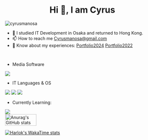 <h1 align="center">Hi 👋, I am Cyrus</h1>
<p align="left"><img src="https://komarev.com/ghpvc/?username=cyrusmanosa&label=Profile%20views&color=0e75b6&style=flat" alt="cyrusmanosa" /></p>

- 🌱 I studied IT Development in Osaka and returned to Hong Kong.
- 📫 How to reach me Cyrusmanosa@gmail.com
- 📄 Know about my experiences: 
  [Portfolio2024](https://portfolio-2024-eight-tau.vercel.app)
  [Portfolio2022](https://profile-ce15f.web.app)
  
<br>

- Media Software
<img src="https://skillicons.dev/icons?i=,ps,pr,ae,au"/>

- IT Languages & OS
<img src="https://skillicons.dev/icons?i=,html,css,js,go,docker,postman,arduino,mysql,postgres,dart,react,vite"/>
<img src="https://skillicons.dev/icons?i=,nextjs,linux,ubuntu,figma,apple,windows,vercel,vscode,java,github,aws,redis"/>
<img src="https://skillicons.dev/icons?i=,firebase"/>

- Currently Learning:
<img src="https://skillicons.dev/icons?i=,php,laravel,py,ts,vue,anaconda,kubernetes,mongodb,azure,jenkins,kafka,nodejs"/>

<br>

<div style="display: flex; gap: 10px;">
  <img src="https://github-readme-stats.vercel.app/api?username=cyrusmanosa&show_icons=true&theme=tokyonight" alt="Anurag's GitHub stats" style="width: 45%;" />
</div>

[![Harlok's WakaTime stats](https://github-readme-stats.vercel.app/api/wakatime?username=cyrusmanosa)](https://github.com/anuraghazra/github-readme-stats)
